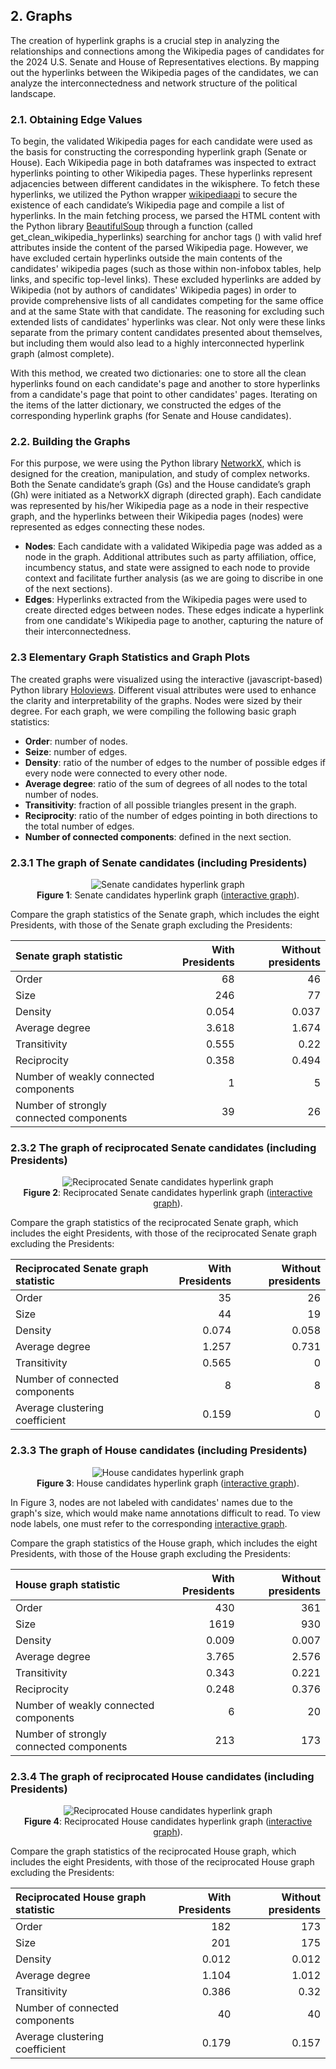 ## 2. Graphs

The creation of hyperlink graphs is a crucial step in analyzing the relationships and connections among the Wikipedia pages of candidates for the 2024 U.S. Senate and House of Representatives elections. By mapping out the hyperlinks between the Wikipedia pages of the candidates, we can analyze the interconnectedness and network structure of the political landscape.

### 2.1. Obtaining Edge Values

To begin, the validated Wikipedia pages for each candidate were used as the basis for constructing the corresponding hyperlink graph (Senate or House). Each Wikipedia page in both dataframes was inspected to extract hyperlinks pointing to other Wikipedia pages. These hyperlinks represent adjacencies between different candidates in the wikisphere. To fetch these hyperlinks, we utilized the Python wrapper [wikipediaapi](https://github.com/martin-majlis/Wikipedia-API) to secure the existence of each candidate’s Wikipedia page and compile a list of hyperlinks. In the main fetching process, we parsed the HTML content with the Python library [BeautifulSoup](https://www.crummy.com/software/BeautifulSoup/) through a function (called get_clean_wikipedia_hyperlinks) searching for anchor tags (<a>) with valid href attributes inside the content of the parsed Wikipedia page. However, we have excluded certain hyperlinks outside the main contents of the candidates' wikipedia pages (such as those within non-infobox tables, help links, and specific top-level links). These excluded hyperlinks are added by Wikipedia (not by authors of candidates' Wikipedia pages) in order to provide comprehensive lists of all candidates competing for the same office and at the same State with that candidate. The reasoning for excluding such extended lists of candidates' hyperlinks was clear. Not only were these links separate from the primary content candidates presented about themselves, but including them would also lead to a highly interconnected hyperlink graph (almost complete).

With this method, we created two dictionaries: one to store all the clean hyperlinks found on each candidate's page and another to store hyperlinks from a candidate's page that point to other candidates' pages. Iterating on the items of the latter dictionary, we constructed the edges of the corresponding hyperlink graphs (for Senate and House candidates).

### 2.2. Building the Graphs

For this purpose, we were using the Python library [NetworkX](https://networkx.org/), which is designed for the creation, manipulation, and study of complex networks. Both the Senate candidate’s graph (Gs) and the House candidate’s graph (Gh) were initiated as a NetworkX digraph (directed graph). Each candidate was represented by his/her Wikipedia page as a node in their respective graph, and the hyperlinks between their Wikipedia pages (nodes) were represented as edges connecting these nodes.

* **Nodes**: Each candidate with a validated Wikipedia page was added as a node in the graph. Additional attributes such as party affiliation, office, incumbency status, and state were assigned to each node to provide context and facilitate further analysis (as we are going to discribe in one of the next sections).
* **Edges**: Hyperlinks extracted from the Wikipedia pages were used to create directed edges between nodes. These edges indicate a hyperlink from one candidate's Wikipedia page to another, capturing the nature of their interconnectedness.
  
### 2.3 Elementary Graph Statistics and Graph Plots

The created graphs were visualized using the interactive (javascript-based) Python library [Holoviews](https://www.holoviews.org/). Different visual attributes were used to enhance the clarity and interpretability of the graphs. Nodes were sized by their degree. For each graph, we were compiling the following basic graph statistics:

* **Order**: number of nodes.
* **Seize**: number of edges.
* **Density**: ratio of the number of edges to the number of possible edges if every node were connected to every other node.
* **Average degree**: ratio of the sum of degrees of all nodes to the total number of nodes.
* **Transitivity**: fraction of all possible triangles present in the graph.
* **Reciprocity**: ratio of the number of edges pointing in both directions to the total number of edges.
* **Number of connected components**: defined in the next section.

### 2.3.1 The graph of Senate candidates (including Presidents)

<p align="center">
  <img src="plots/SenateGraph1.png" alt="Senate candidates hyperlink graph">
  <br>
  <b>Figure 1</b>: Senate candidates hyperlink graph (<a href="https://mamaocoder.github.io/2024candidates_project/plots/SenateGraph1.html">interactive graph</a>).
</p>

Compare the graph statistics of the Senate graph, which includes the eight Presidents, with those of the Senate graph excluding the Presidents:

| Senate graph statistic                  |   With Presidents |   Without presidents |
|:----------------------------------------|------------------:|---------------------:|
| Order                                   |            68     |               46     |
| Size                                    |           246     |               77     |
| Density                                 |             0.054 |                0.037 |
| Average degree                          |             3.618 |                1.674 |
| Transitivity                            |             0.555 |                0.22  |
| Reciprocity                             |             0.358 |                0.494 |
| Number of weakly connected components   |             1     |                5     |
| Number of strongly connected components |            39     |               26     |

### 2.3.2 The graph of reciprocated Senate candidates (including Presidents)

<p align="center">
  <img src="plots/RecSenateGraph1.png" alt="Reciprocated Senate candidates hyperlink graph">
  <br>
  <b>Figure 2</b>: Reciprocated Senate candidates hyperlink graph (<a href="https://mamaocoder.github.io/2024candidates_project/plots/RecSenateGraph1.html">interactive graph</a>).
</p>

Compare the graph statistics of the reciprocated Senate graph, which includes the eight Presidents, with those of the reciprocated Senate graph excluding the Presidents:

| Reciprocated Senate graph statistic   |   With Presidents |   Without presidents |
|:--------------------------------------|------------------:|---------------------:|
| Order                                 |            35     |               26     |
| Size                                  |            44     |               19     |
| Density                               |             0.074 |                0.058 |
| Average degree                        |             1.257 |                0.731 |
| Transitivity                          |             0.565 |                0     |
| Number of connected components        |             8     |                8     |
| Average clustering coefficient        |             0.159 |                0     |

### 2.3.3 The graph of House candidates (including Presidents)

<p align="center">
  <img src="plots/HouseGraph1.png" alt="House candidates hyperlink graph">
  <br>
  <b>Figure 3</b>: House candidates hyperlink graph (<a href="https://mamaocoder.github.io/2024candidates_project/plots/HouseGraph1.html">interactive graph</a>).
</p>

In Figure 3, nodes are not labeled with candidates' names due to the graph's size, which would make name annotations difficult to read. To view node labels, one must refer to the corresponding <a href="https://mamaocoder.github.io/2024candidates_project/plots/HouseGraph1.html">interactive graph</a>.

Compare the graph statistics of the House graph, which includes the eight Presidents, with those of the House graph excluding the Presidents:

| House graph statistic                   |   With Presidents |   Without presidents |
|:----------------------------------------|------------------:|---------------------:|
| Order                                   |           430     |              361     |
| Size                                    |          1619     |              930     |
| Density                                 |             0.009 |                0.007 |
| Average degree                          |             3.765 |                2.576 |
| Transitivity                            |             0.343 |                0.221 |
| Reciprocity                             |             0.248 |                0.376 |
| Number of weakly connected components   |             6     |               20     |
| Number of strongly connected components |           213     |              173     |

### 2.3.4 The graph of reciprocated House candidates (including Presidents)

<p align="center">
  <img src="plots/RecHouseGraph1.png" alt="Reciprocated House candidates hyperlink graph">
  <br>
  <b>Figure 4</b>: Reciprocated House candidates hyperlink graph (<a href="https://mamaocoder.github.io/2024candidates_project/plots/RecHouseGraph1.html">interactive graph</a>).
</p>

Compare the graph statistics of the reciprocated House graph, which includes the eight Presidents, with those of the reciprocated House graph excluding the Presidents:

| Reciprocated House graph statistic   |   With Presidents |   Without presidents |
|:-------------------------------------|------------------:|---------------------:|
| Order                                |           182     |              173     |
| Size                                 |           201     |              175     |
| Density                              |             0.012 |                0.012 |
| Average degree                       |             1.104 |                1.012 |
| Transitivity                         |             0.386 |                0.32  |
| Number of connected components       |            40     |               40     |
| Average clustering coefficient       |             0.179 |                0.157 |

